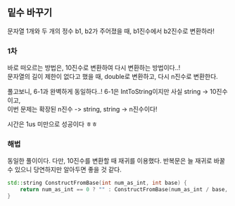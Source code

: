 ## 밑수 바꾸기
문자열 1개와 두 개의 정수 b1, b2가 주어졌을 때, b1진수에서 b2진수로 변환하라!


### 1차
바로 떠오르는 방법은, 10진수로 변환하여 다시 변환하는 방법이다..!  
문자열의 길이 제한이 없다고 했을 때, double로 변환하고, 다시 n진수로 변환한다.

풀고보니, 6-1과 완벽하게 동일하다..!  6-1은 IntToString이지만 사실 string -> 10진수이고,   
이번 문제는 확장된 n진수 -> string, string -> n진수이다!

시간은 1us 미만으로 성공이다 ㅎㅎ

### 해법
동일한 풀이이다. 다만, 10진수를 변환할 때 재귀를 이용했다.  반복문은 늘 재귀로 바꿀 수 있으니 당연하지만 알아두면 좋을 것 같다.  

```c++
std::string ConstructFromBase(int num_as_int, int base) {
    return num_as_int == 0 ? "" : ConstructFromBase(num_as_int / base, base) + static_cast<char>(num_as_int % base >= 10 ? 'A' + num_as_int % base - 10 : '0' + num_as_int % base);
}
```
